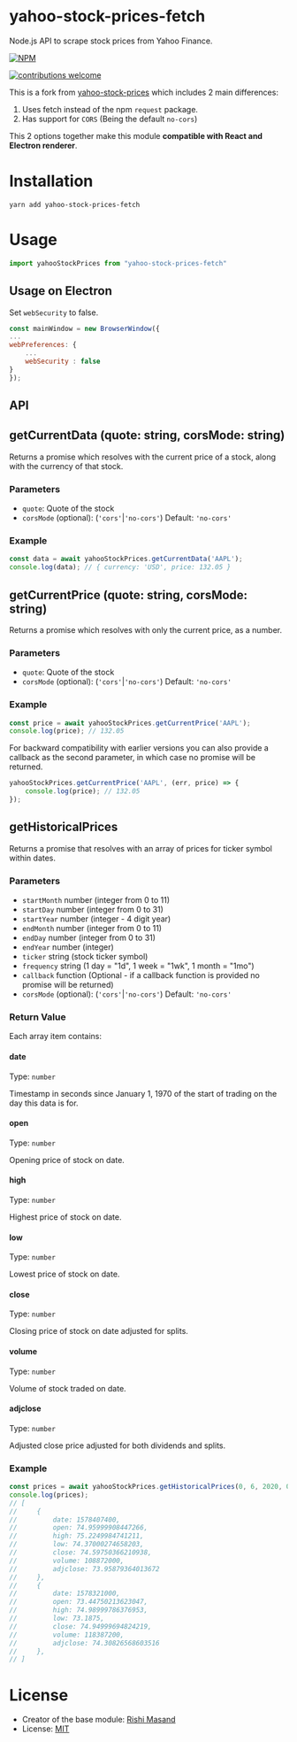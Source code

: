 # yahoo-stock-prices-fetch
Node.js API to scrape stock prices from Yahoo Finance.

[![NPM](https://nodei.co/npm/yahoo-stock-prices-fetch.png?mini=true)](https://npmjs.org/package/yahoo-stock-prices-fetch)

[![contributions welcome](https://img.shields.io/badge/contributions-welcome-brightgreen.svg?style=flat)](https://github.com/bocabitlabs/yahoo-stock-prices-fetch)

This is a fork from [yahoo-stock-prices](https://github.com/darthbatman/yahoo-stock-prices) which includes 2 main differences:

1. Uses fetch instead of the npm `request` package.
2. Has support for `CORS` (Being the default `no-cors`)

This 2 options together make this module **compatible with React and Electron renderer**.

# Installation

```
yarn add yahoo-stock-prices-fetch
```

# Usage

```js
import yahooStockPrices from "yahoo-stock-prices-fetch"
```

## Usage on Electron

Set `webSecurity` to false.

```js
const mainWindow = new BrowserWindow({
...
webPreferences: {
    ...
    webSecurity : false
}
});
```
## API

## getCurrentData (quote: string, corsMode: string)

Returns a promise which resolves with the current price of a stock, along with the currency of that stock.

### Parameters

 - `quote`: Quote of the stock
 - `corsMode` (optional): (`'cors'`|`'no-cors'`) Default: `'no-cors'`

### Example

```js
const data = await yahooStockPrices.getCurrentData('AAPL');
console.log(data); // { currency: 'USD', price: 132.05 }
```

## getCurrentPrice (quote: string, corsMode: string)

Returns a promise which resolves with only the current price, as a number.

### Parameters

 - `quote`: Quote of the stock
 - `corsMode` (optional): (`'cors'`|`'no-cors'`) Default: `'no-cors'`

### Example

```js
const price = await yahooStockPrices.getCurrentPrice('AAPL');
console.log(price); // 132.05
```

For backward compatibility with earlier versions you can also provide a callback as the second parameter, in which case no promise will be returned.

```js
yahooStockPrices.getCurrentPrice('AAPL', (err, price) => {
    console.log(price); // 132.05
});
```

## getHistoricalPrices

Returns a promise that resolves with an array of prices for ticker symbol within dates.

### Parameters

- `startMonth` number (integer from 0 to 11)
- `startDay` number (integer from 0 to 31)
- `startYear` number (integer - 4 digit year)
- `endMonth` number (integer from 0 to 11)
- `endDay` number (integer from 0 to 31)
- `endYear` number (integer)
- `ticker` string (stock ticker symbol)
- `frequency` string (1 day = "1d", 1 week = "1wk", 1 month = "1mo")
- `callback` function (Optional - if a callback function is provided no promise will be returned)
 - `corsMode` (optional): (`'cors'`|`'no-cors'`) Default: `'no-cors'`


### Return Value

Each array item contains:

#### date

Type: `number`

Timestamp in seconds since January 1, 1970 of the start of trading on the day this data is for.

#### open

Type: `number`

Opening price of stock on date.

#### high

Type: `number`

Highest price of stock on date.

#### low

Type: `number`

Lowest price of stock on date.

#### close

Type: `number`

Closing price of stock on date adjusted for splits.

#### volume

Type: `number`

Volume of stock traded on date.

#### adjclose

Type: `number`

Adjusted close price adjusted for both dividends and splits.

### Example

```js
const prices = await yahooStockPrices.getHistoricalPrices(0, 6, 2020, 0, 8, 2020, 'AAPL', '1d');
console.log(prices);
// [
//     {
//         date: 1578407400,
//         open: 74.95999908447266,
//         high: 75.2249984741211,
//         low: 74.37000274658203,
//         close: 74.59750366210938,
//         volume: 108872000,
//         adjclose: 73.95879364013672
//     },
//     {
//         date: 1578321000,
//         open: 73.44750213623047,
//         high: 74.98999786376953,
//         low: 73.1875,
//         close: 74.94999694824219,
//         volume: 118387200,
//         adjclose: 74.30826568603516
//     },
// ]
```

# License

- Creator of the base module: [Rishi Masand](https://github.com/darthbatman)
- License: [MIT](./license)
